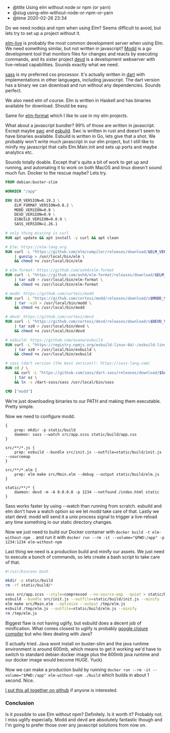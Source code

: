 * @title Using elm without node or npm (or yarn)
* @slug using-elm-without-node-or-npm-or-yarn
* @time 2020-02-26 23:34

Do we need nodejs and npm when using Elm? Seems difficult to avoid, but lets try to set up a project without it.

[elm-live](https://github.com/wking-io/elm-live) is probably the most common development server when using Elm. We need something similar, but not written in javascript? [Modd](https://github.com/cortesi/modd) is a go development tool that monitors files for changes and reacts by executing commands, and its sister project [devd](https://github.com/cortesi/devd) is a development webserver with live-reload capabilities. Sounds exactly what we need.

[sass](https://sass-lang.com/) is my preferred css processor. It's actually written in [dart](https://dart.dev/) with implementations in other languages, including javascript. The dart version has a binary we can download and run without any dependencies. Sounds perfect.

We also need elm of course. Elm is written in Haskell and has binaries available for download. Should be easy.

Same for [elm-format](https://github.com/avh4/elm-format) which I like to use in my elm projects.

What about a javascript bundler? 99% of those are written in javascript. Except maybe [swc](https://github.com/swc-project/swc) and [esbuild](https://github.com/evanw/esbuild). Swc is written in rust and doesn't seem to have binaries available. Esbuild is written in Go, lets give that a shot. We probably won't write much javascript in our elm project, but I still like to minify my javascript that calls Elm.Main.init and sets up ports and maybe analytics etc.

Sounds totally doable. Except that's quite a bit of work to get up and running, and automating it to work on both MacOS and linux doesn't sound much fun. Docker to the rescue maybe? Lets try.

```Dockerfile
FROM debian:buster-slim

WORKDIR "/app"

ENV ELM_VERSION=0.19.1 \
    ELM_FORMAT_VERSION=0.8.2 \
    MODD_VERSION=0.8 \
    DEVD_VERSION=0.9 \
    ESBUILD_VERSION=0.0.9 \
    SASS_VERSION=1.26.1

# only thing missing is curl
RUN apt update && apt install -y curl && apt clean

# Elm: https://elm-lang.org
RUN curl -L "https://github.com/elm/compiler/releases/download/$ELM_VERSION/binary-for-linux-64-bit.gz" \
    | gunzip > /usr/local/bin/elm \
    && chmod +x /usr/local/bin/elm

# elm-format: https://github.com/avh4/elm-format
RUN curl -L "https://github.com/avh4/elm-format/releases/download/$ELM_FORMAT_VERSION/elm-format-$ELM_FORMAT_VERSION-linux-x64.tgz" \
    | tar xzO > /usr/local/bin/elm-format \
    && chmod +x /usr/local/bin/elm-format

# modd: https://github.com/cortesi/modd
RUN curl -L "https://github.com/cortesi/modd/releases/download/v$MODD_VERSION/modd-$MODD_VERSION-linux64.tgz" \
    | tar -xzO > /usr/local/bin/modd \
    && chmod +x /usr/local/bin/modd

# devd: https://github.com/cortesi/devd
RUN curl -L "https://github.com/cortesi/devd/releases/download/v$DEVD_VERSION/devd-$DEVD_VERSION-linux64.tgz" \
    | tar xzO > /usr/local/bin/devd \
    && chmod +x /usr/local/bin/devd

# esbuild: https://github.com/evanw/esbuild
RUN curl -L "https://registry.npmjs.org/esbuild-linux-64/-/esbuild-linux-64-$ESBUILD_VERSION.tgz" \
    | tar xzO > /usr/local/bin/esbuild \
    && chmod +x /usr/local/bin/esbuild

# sass (dart version (the best version)): https://sass-lang.com/
RUN cd / \
    && curl -L "https://github.com/sass/dart-sass/releases/download/$SASS_VERSION/dart-sass-$SASS_VERSION-linux-x64.tar.gz" \
    | tar xz \
    && ln -s /dart-sass/sass /usr/local/bin/sass

CMD ["modd"]
```

We're just downloading binaries to our PATH and making them executable. Pretty simple.

Now we need to configure modd.

```
{
    prep: mkdir -p static/build
    daemon: sass --watch src/app.scss static/build/app.css
}

src/**/*.js {
    prep: esbuild --bundle src/init.js --outfile=static/build/init.js --sourcemap
}

src/**/*.elm {
    prep: elm make src/Main.elm --debug --output static/build/elm.js
}

static/**/* {
    daemon: devd -m -A 0.0.0.0 -p 1234 --notfound /index.html static
}
```

Sass works faster by using --watch than running from scratch. esbuild and elm don't have a watch option so we let modd take care of that. Lastly we start devd. modd will send it a unix process signal to trigger a live-reload any time something in our static directory changes.

Now we just need to build our Docker container with `docker build -t elm-without-npm .` and run it with `docker run --rm -it --volume="$PWD:/app" -p 1234:1234 elm-without-npm`

Last thing we need is a production build and minify our assets. We just need to execute a bunch of commands, so lets create a bash script to take care of that.

```bash
#!/usr/bin/env bash

mkdir -p static/build
rm -rf static/build/*

sass src/app.scss --style=compressed --no-source-map --quiet > static/build/app.css
esbuild --bundle src/init.js --outfile=static/build/init.js --minify
elm make src/Main.elm --optimize --output /tmp/elm.js
esbuild /tmp/elm.js --outfile=static/build/elm.js --minify
rm /tmp/elm.js
```

Biggest flaw is not having uglify, but esbuild does a decent job of minification. What comes closest to uglify is probably [google clojure compiler](https://developers.google.com/closure/compiler) but who likes dealing with Java?

<span class="note">(I actually tried. Java wont install on buster-slim and the java runtime environment is around 600mb, which means to get it working we'd have to switch to standard debian docker image plus the 600mb java runtime and our docker image would become HUGE. Yuck)</span>

Now we can make a production build by running `docker run --rm -it --volume="$PWD:/app" elm-without-npm ./build` which builds in about 1 second. Nice.

[I put this all together on github](https://github.com/maggisk/elm-without-npm) if anyone is interested.

### Conclusion

Is it possible to use Elm without npm? Definitely. Is it worth it? Probably not. I miss uglify especially. Modd and devd are absolutely fantastic though and I'm going to prefer those over any javascript solutions from now on.


